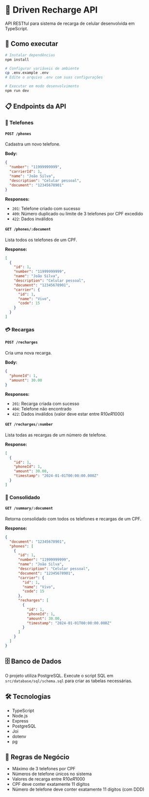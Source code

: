 # 📱 Driven Recharge API

API RESTful para sistema de recarga de celular desenvolvida em TypeScript.

## 🚀 Como executar

```bash
# Instalar dependências
npm install

# Configurar variáveis de ambiente
cp .env.example .env
# Edite o arquivo .env com suas configurações

# Executar em modo desenvolvimento
npm run dev
```

## 📋 Endpoints da API

### 📱 Telefones

#### `POST /phones`
Cadastra um novo telefone.

**Body:**
```json
{
  "number": "11999999999",
  "carrierId": 1,
  "name": "João Silva",
  "description": "Celular pessoal",
  "document": "12345678901"
}
```

**Responses:**
- `201`: Telefone criado com sucesso
- `409`: Número duplicado ou limite de 3 telefones por CPF excedido
- `422`: Dados inválidos

#### `GET /phones/:document`
Lista todos os telefones de um CPF.

**Response:**
```json
[
  {
    "id": 1,
    "number": "11999999999",
    "name": "João Silva",
    "description": "Celular pessoal",
    "document": "12345678901",
    "carrier": {
      "id": 1,
      "name": "Vivo",
      "code": 15
    }
  }
]
```

### 💳 Recargas

#### `POST /recharges`
Cria uma nova recarga.

**Body:**
```json
{
  "phoneId": 1,
  "amount": 30.00
}
```

**Responses:**
- `201`: Recarga criada com sucesso
- `404`: Telefone não encontrado
- `422`: Dados inválidos (valor deve estar entre R$10 e R$1000)

#### `GET /recharges/:number`
Lista todas as recargas de um número de telefone.

**Response:**
```json
[
  {
    "id": 1,
    "phoneId": 1,
    "amount": 30.00,
    "timestamp": "2024-01-01T00:00:00.000Z"
  }
]
```

### 📄 Consolidado

#### `GET /summary/:document`
Retorna consolidado com todos os telefones e recargas de um CPF.

**Response:**
```json
{
  "document": "12345678901",
  "phones": [
    {
      "id": 1,
      "number": "11999999999",
      "name": "João Silva",
      "description": "Celular pessoal",
      "document": "12345678901",
      "carrier": {
        "id": 1,
        "name": "Vivo",
        "code": 15
      },
      "recharges": [
        {
          "id": 1,
          "phoneId": 1,
          "amount": 30.00,
          "timestamp": "2024-01-01T00:00:00.000Z"
        }
      ]
    }
  ]
}
```

## 🗄️ Banco de Dados

O projeto utiliza PostgreSQL. Execute o script SQL em `src/database/sql/schema.sql` para criar as tabelas necessárias.

## 🛠️ Tecnologias

- TypeScript
- Node.js
- Express
- PostgreSQL
- Joi
- dotenv
- pg

## 📝 Regras de Negócio

- Máximo de 3 telefones por CPF
- Números de telefone únicos no sistema
- Valores de recarga entre R$10 e R$1000
- CPF deve conter exatamente 11 dígitos
- Número de telefone deve conter exatamente 11 dígitos (com DDD) 